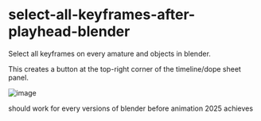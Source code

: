 # select-all-keyframes-after-playhead-blender
Select all keyframes on every amature and objects in blender.

This creates a button at the top-right corner of the timeline/dope sheet panel.

![image](https://github.com/RolandVyens/select-all-keyframes-after-playhead-blender/assets/30930721/481dc231-b3ff-464e-a9af-13d2fc1cab4b)

should work for every versions of blender before animation 2025 achieves
